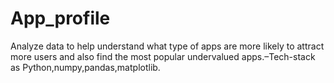 # App_profile
Analyze data to help understand what type of apps are more likely to attract more users and also find the most popular undervalued apps.–Tech-stack as Python,numpy,pandas,matplotlib.
